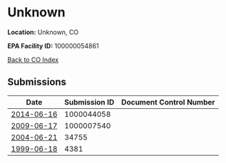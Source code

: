 # Unknown

**Location:** Unknown, CO

**EPA Facility ID:** 100000054861

[Back to CO Index](../../index.md)

## Submissions

| Date | Submission ID | Document Control Number |
|------|--------------|-------------------------|
| [2014-06-16](submissions/1000044058.md) | 1000044058 |  |
| [2009-06-17](submissions/1000007540.md) | 1000007540 |  |
| [2004-06-21](submissions/34755.md) | 34755 |  |
| [1999-06-18](submissions/4381.md) | 4381 |  |
